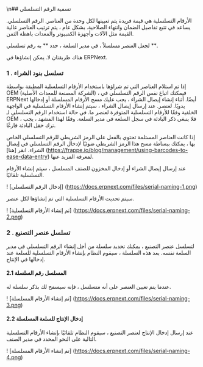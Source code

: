 \n## تسمية الرقم التسلسلي

الأرقام التسلسلية هي قيمة فريدة يتم تعيينها لكل وحدة من العناصر. الرقم التسلسلي. يساعد في تتبع تفاصيل الضمان وانتهاء الصلاحية. بشكل عام ، يتم ترتيب العناصر عالية القيمة مثل الآلات وأجهزة الكمبيوتر والمعدات باهظة الثمن.

لجعل العنصر مسلسلاً ، في مدير السلعة ، حدد ** به رقم تسلسلي **.

هناك طريقتان لا. يمكن إنشاؤها في ERPNext.

### 1 \. تسلسل بنود الشراء

إذا تم استلام العناصر التي تم شراؤها باستخدام الأرقام التسلسلية المطبقة بواسطة OEM (الشركة المصنعة للمعدات الأصلية) ، فيمكنك اتباع نفس الرقم التسلسلي في ERPNext أيضًا. أثناء إنشاء إيصال الشراء ، يجب عليك مسح الأرقام المسلسلة أو إدخالها يدويًا. لعنصر. عند إرسال إيصال الشراء ، سيتم إنشاء الأرقام التسلسلية في الواجهة الخلفية وفقًا للأرقام التسلسلية المتوفرة لعنصر ما. في حالة استخدام الرقم التسلسلي لـ OEM ، فلا ينبغي ذكر البادئة في سجل السلعة في مدير السلعة. وفقًا لهذا المشهد ، يجب ترك حقل البادئة فارغًا.

إذا كانت العناصر المستلمة تحتوي بالفعل على الرمز الشريطي للرقم التسلسلي الخاص بها ، يمكنك ببساطة مسح هذا الرمز الشريطي ضوئيًا لإدخال الرقم التسلسلي في إيصال الشراء. انقر [هنا] (https://frappe.io/blog/management/using-barcodes-to-ease-data-entry) لمعرفة المزيد عنها.

عند إرسال إيصال الشراء أو إدخال المخزون للصنف المسلسل ، سيتم إنشاء الأرقام التسلسلية تلقائيًا.

! [إدخال الرقم التسلسلي] (https://docs.erpnext.com/files/serial-naming-1.png)

سيتم تحديث الأرقام التسلسلية التي تم إنشاؤها لكل عنصر.

! [تم إنشاء الأرقام التسلسلية] (https://docs.erpnext.com/files/serial-naming-2.png)

### 2 \. تسلسل عنصر التصنيع

لتسلسل عنصر التصنيع ، يمكنك تحديد سلسلة من أجل إنشاء الرقم التسلسلي في مدير السلعة نفسه. بعد هذه السلسلة ، سيقوم النظام بإنشاء الأرقام التسلسلية للسلعة عند إدخالها في الإنتاج.

#### 2.1 المسلسل رقم السلسلة

عندما يتم تعيين العنصر على أنه متسلسل ، فإنه سيسمح لك بذكر سلسلة له.

! [تم إنشاء الأرقام المسلسلة] (https://docs.erpnext.com/files/serial-naming-3.png)

#### 2.2 إدخال الإنتاج للسلعة المسلسلة

عند إرسال إدخال الإنتاج لعنصر التصنيع ، سيقوم النظام تلقائيًا بإنشاء الأرقام التسلسلية التالية على النحو المحدد في مدير الصنف.

! [تم إنشاء الأرقام المسلسلة] (https://docs.erpnext.com/files/serial-naming-4.png)